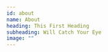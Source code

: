 ```yaml
---
id: about
name: About
heading: This First Heading
subheading: Will Catch Your Eye
image: ""
---
```


